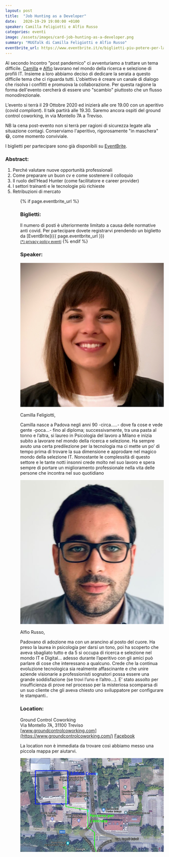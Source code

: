 ```yaml
---
layout: post
title:  "Job Hunting as a Developer"
date:   2020-19-29 19:00:00 +0100
speaker: Camilla Feligiotti e Alfio Russo
categories: eventi
image: /assets/images/card-job-hunting-as-a-developer.png
summary: "MUGTalk di Camilla Feligiotti e Alfio Russo"
eventbrite_url: https://www.eventbrite.it/e/biglietti-piu-potere-per-la-tua-applicazione-se-usi-redis-118820674837
---
```


Al secondo Incontro "post pandemico" ci avventuriamo a trattare un tema difficile. [Camilla](#speaker) e [Alfio](#speaker) lavorano nel mondo della ricerca e selezione di profili IT. Insieme a loro abbiamo deciso di dedicare la serata a questo difficile tema che ci riguarda tutti. L'obiettivo è creare un canale di dialogo che risolva i conflitti e promuova la collaborazione. Per questa ragione la forma dell'evento cercherà di essere uno "scambio" piuttosto che un flusso monodirezionale.

L’evento si terrà il 29 Ottobre 2020 ed inizierà alle ore 19.00 con un aperitivo (covid <i>compliant</i>). Il talk partirà alle 19.30. Saremo ancora ospiti del ground control coworking, in via Montello 7A a Treviso.

NB la cena post-evento non si terrà per ragioni di sicurezza legate alla situazione contagi. Conserviamo l'aperitivo, rigorosamente "in maschera" 😷, come momento conviviale.

I biglietti per partecipare sono già disponibili su [EventBrite](#tickets).

<h3>Abstract:</h3>

<ol>

<li>Perché valutare nuove opportunità professionali</li>

<li>Come preparare un buon cv e come sostenere il colloquio</li>

<li>Il ruolo dell’Head Hunter (come facilitatore e career provider)</li>

<li>I settori trainanti e le tecnologie più richieste</li>

<li>Retribuzioni di mercato</li>

<ol>

{% if page.eventbrite_url %}
<a id="tickets"></a>
<h3>Biglietti:</h3>
Il numero di posti è ulteriormente limitato a causa delle normative anti covid. Per partecipare dovete registrarvi prendendo un biglietto da [EventBrite]({{ page.eventbrite_url }})<br/>
<small><a href="#privacy-policy">(*) privacy policy eventi</a></small>
{% endif %}


<a id="speaker"></a>
<h3>Speaker:</h3>

<div class="speaker-container">
    <img src="/assets/images/speaker-camilla-feligiotti.png" />
    <p>
        Camilla Feligiotti,
    </p>
    <p>
        Camilla nasce a Padova negli anni 90 -circa…..- dove fa cose e vede gente -poca…-  fino al diploma; successivamente, tra una pasta al tonno e l’altra, si laureo in Psicologia del lavoro a Milano e inizia subito a lavorare nel mondo della ricerca e selezione. Ha sempre avuto una certa predilezione per la tecnologia ma ci mette un po’ di tempo prima di trovare la sua dimensione e approdare nel magico mondo della selezione IT. Nonostante le complessità di questo settore e le tante notti insonni crede molto nel suo lavoro e spera sempre di portare un miglioramento professionale nella vita delle persone che incontra nel suo quotidiano
    </p>
    <p class="clear"></p>
    <img src="/assets/images/speaker-alfio-russo.png" />
    <p>
        Alfio Russo,
    </p>
    <p>
        Padovano di adozione ma con un arancino al posto del cuore. Ha preso la laurea in psicologia per darsi un tono, poi ha scoperto che aveva sbagliato tutto e da 5 si occupa di ricerca e selezione nel mondo IT e Digital… adesso durante l’aperitivo con gli amici può parlare di cose che interessano  a qualcuno. Crede che la continua evoluzione tecnologica sia realmente affascinante e che unire aziende visionarie a professionisti sognatori possa essere una grande soddisfazione (se trovi l’uno e l’altro…).
        E’ stato assolto per insufficienza di prove nel processo per la misteriosa scomparsa di un suo cliente che gli aveva chiesto uno sviluppatore per configurare le stampanti..
    </p>
    <p class="clear"></p>
</div>

<a id="location"></a>
<h3>Location:</h3>

Ground Control Coworking<br/>
Via Montello 7A, 31100 Treviso<br/>
[www.groundcontrolcoworking.com](https://www.groundcontrolcoworking.com/) [Facebook](https://www.facebook.com/groundcontrolcoworking)

<p>
    La location non è immediata da trovare così abbiamo messo una piccola mappa per aiutarvi.
</p>

<img src="/assets/images/mappa.png" />